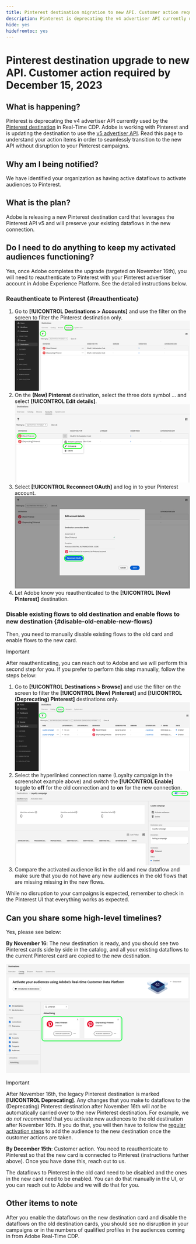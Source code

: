 ```yaml
---
title: Pinterest destination migration to new API. Customer action required.
description: Pinterest is deprecating the v4 advertiser API currently used by the Pinterest destination in Real-Time CDP. Understand your action items in order to seamlessly transition to the new API without disruption to your Pinterest campaigns.
hide: yes
hidefromtoc: yes
---
```

# Pinterest destination upgrade to new API. Customer action required by December 15, 2023

## What is happening?

Pinterest is deprecating the v4 advertiser API currently used by the [Pinterest destination](/help/destinations/catalog/advertising/pinterest.md) in Real-Time CDP. Adobe is working with Pinterest and is updating the destination to use the [v5 advertiser API](https://developers.pinterest.com/docs/getting-started/migration/). Read this page to understand your action items in order to seamlessly transition to the new API without disruption to your Pinterest campaigns.

## Why am I being notified?

We have identified your organization as having active dataflows to activate audiences to Pinterest.

## What is the plan?

Adobe is releasing a new Pinterest destination card that leverages the Pinterest API v5 and will preserve your existing dataflows in the new connection.

## Do I need to do anything to keep my activated audiences functioning?

Yes, once Adobe completes the upgrade (targeted on November 16th), you will need to reauthenticate to Pinterest with your Pinterest advertiser account in Adobe Experience Platform. See the detailed instructions below.

### Reauthenticate to Pinterest {#reauthenticate}

1. Go to **[!UICONTROL Destinations > Accounts]** and use the filter on the screen to filter the Pinterest destination only.
    ![Filter Pinterest accounts only](/help/destinations/assets/catalog/advertising/pinterest-migration/filter-pinterest-acconts-only.png)
2. On the **(New) Pinterest** destination, select the three dots symbol ... and select **[!UICONTROL Edit details]**.
    ![Select Edit details](/help/destinations/assets/catalog/advertising/pinterest-migration/edit-details-pinterest.png)
3. Select **[!UICONTROL Reconnect OAuth]** and log in to your Pinterest account.
    ![Select Reconnect OAuth](/help/destinations/assets/catalog/advertising/pinterest-migration/reconnect-oauth-pinterest.png)
4. Let Adobe know you reauthenticated to the **[!UICONTROL (New) Pinterest]** destination.

### Disable existing flows to old destination and enable flows to new destination {#disable-old-enable-new-flows}

Then, you need to manually disable existing flows to the old card and enable flows to the new card. 

>[!IMPORTANT]
>
>After reauthenticating, you can reach out to Adobe and we will perform this second step for you. If you prefer to perform this step manually, follow the steps below:

1. Go to **[!UICONTROL Destinations > Browse]** and use the filter on the screen to filter the **[!UICONTROL (New) Pinterest]** and **[!UICONTROL (Deprecating) Pinterest]** destinations only.
    ![Filter Pinterest dataflows only in the Browse tab](/help/destinations/assets/catalog/advertising/pinterest-migration/filter-pinterest-browse.png)
2. Select the hyperlinked connection name (Loyalty campaign in the screenshot example above) and switch the **[!UICONTROL Enable]** toggle to **off** for the old connection and to **on** for the new connection.
    ![Toggle on for new connections and off for old connections](/help/destinations/assets/catalog/advertising/pinterest-migration/enable-disable-toggle.png)
3. Compare the activated audience list in the old and new dataflow and make sure that you do not have any new audiences in the old flows that are missing missing in the new flows.

While no disruption to your campaigns is expected, remember to check in the Pinterest UI that everything works as expected.

## Can you share some high-level timelines?

Yes, please see below:
 
**By November 16**: The new destination is ready, and you should see two Pinterest cards side by side in the catalog, and all your existing dataflows to the current Pinterest card are copied to the new destination.

![Old and new Pinterest destination side-by-side](/help/destinations/assets/catalog/advertising/pinterest-migration/pinterest-two-cards-side-by-side.png)

>[!IMPORTANT]
>
>After November 16th, the legacy Pinterest destination is marked **[!UICONTROL Deprecating]**. <span class="preview">Any changes that you make to dataflows to the (Deprecating) Pinterest destination after November 16th will *not* be automatically carried over to the new Pinterest destination. </span>
>For example, we *do not recommend* that you activate new audiences to the old destination after November 16th. If you do that, you will then have to follow the [regular activation steps](/help/destinations/ui/activate-segment-streaming-destinations.md) to add the audience to the new destination once the customer actions are taken.

**By December 15th**: <span class="preview">Customer action</span>. You need to reauthenticate to Pinterest so that the new card is connected to Pinterest (instructions further above). Once you have done this, reach out to us.

The dataflows to Pinterest in the old card need to be disabled and the ones in the new card need to be enabled. You can do that manually in the UI, or you can reach out to Adobe and we will do that for you.

## Other items to note

After you enable the dataflows on the new destination card and disable the dataflows on the old destination cards, you should see no disruption in your campaigns or in the numbers of qualified profiles in the audiences coming in from Adobe Real-Time CDP.
